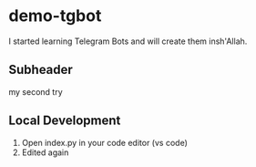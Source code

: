 # demo-tgbot

I started learning Telegram Bots and will create them insh'Allah.


## Subheader

my second try


## Local Development

1. Open index.py in your code editor (vs code)
2. Edited again